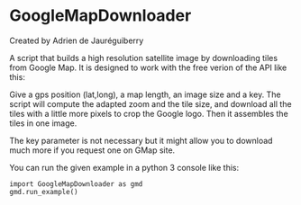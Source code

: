 # GoogleMapDownloader

Created by Adrien de Jauréguiberry

A script that builds a high resolution satellite image by downloading tiles from Google Map. It is designed to work with the free verion of the API like this:

Give a gps position (lat,long), a map length, an image size and a key.
The script will compute the adapted zoom and the tile size, and download all the tiles with a little more pixels to crop the Google logo. Then it assembles the tiles in one image.

The key parameter is not necessary but it might allow you to download much more if you request one on GMap site.

You can run the given example in a python 3 console like this:
```
import GoogleMapDownloader as gmd
gmd.run_example()
```
